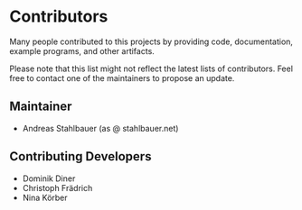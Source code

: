 # Contributors

Many people contributed to this projects by providing code,
documentation, example programs, and other artifacts.

Please note that this list might not reflect the latest lists
of contributors. Feel free to contact one of the maintainers
to propose an update.

## Maintainer

- Andreas Stahlbauer (as @ stahlbauer.net)

## Contributing Developers

- Dominik Diner
- Christoph Frädrich
- Nina Körber

